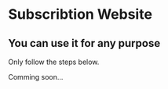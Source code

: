 # Subscribtion Website

## You can use it for any purpose

Only follow the steps below.


Comming soon...